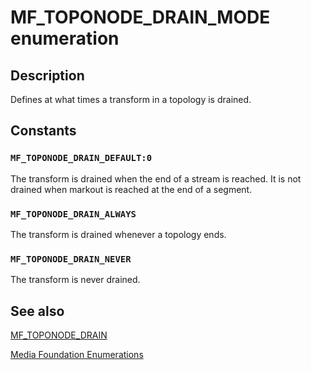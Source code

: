 # MF_TOPONODE_DRAIN_MODE enumeration

## Description

Defines at what times a transform in a topology is drained.

## Constants

### `MF_TOPONODE_DRAIN_DEFAULT:0`

The transform is drained when the end of a stream is reached. It is not drained when markout is reached at the end of a segment.

### `MF_TOPONODE_DRAIN_ALWAYS`

The transform is drained whenever a topology ends.

### `MF_TOPONODE_DRAIN_NEVER`

The transform is never drained.

## See also

[MF_TOPONODE_DRAIN](https://learn.microsoft.com/windows/desktop/medfound/mf-toponode-drain-attribute)

[Media Foundation Enumerations](https://learn.microsoft.com/windows/desktop/medfound/media-foundation-enumerations)